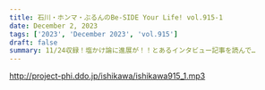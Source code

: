 ```yaml
---
title: 石川・ホンマ・ぶるんのBe-SIDE Your Life! vol.915-1
date: December 2, 2023
tags: ['2023', 'December 2023', 'vol.915']
draft: false
summary: 11/24収録！塩かけ論に進展が！！とあるインタビュー記事を読んで…
---
```


http://project-phi.ddo.jp/ishikawa/ishikawa915_1.mp3